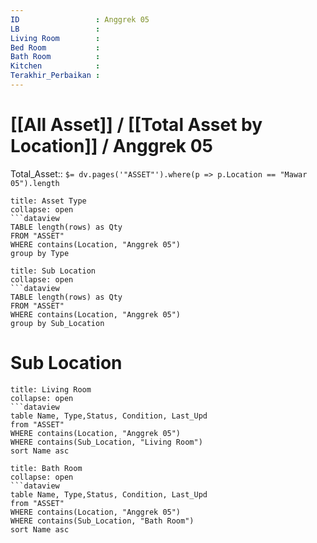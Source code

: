 ```yaml
---
ID                 : Anggrek 05
LB                 : 
Living Room        : 
Bed Room           :
Bath Room          :
Kitchen            :
Terakhir_Perbaikan : 
---
```

# [[All Asset]] / [[Total Asset by Location]] / Anggrek 05
Total_Asset:: `$= dv.pages('"ASSET"').where(p => p.Location == "Mawar 05").length`




```ad-Asset
title: Asset Type
collapse: open
```dataview 
TABLE length(rows) as Qty 
FROM "ASSET" 
WHERE contains(Location, "Anggrek 05")
group by Type
```
```ad-Asset
title: Sub Location
collapse: open
```dataview 
TABLE length(rows) as Qty 
FROM "ASSET" 
WHERE contains(Location, "Anggrek 05")
group by Sub_Location
```



# Sub Location
```ad-Sub_Location
title: Living Room
collapse: open
```dataview  
table Name, Type,Status, Condition, Last_Upd
from "ASSET"
WHERE contains(Location, "Anggrek 05")
WHERE contains(Sub_Location, "Living Room")
sort Name asc
```
```ad-Sub_Location
title: Bath Room
collapse: open
```dataview  
table Name, Type,Status, Condition, Last_Upd
from "ASSET"
WHERE contains(Location, "Anggrek 05")
WHERE contains(Sub_Location, "Bath Room")
sort Name asc
```
